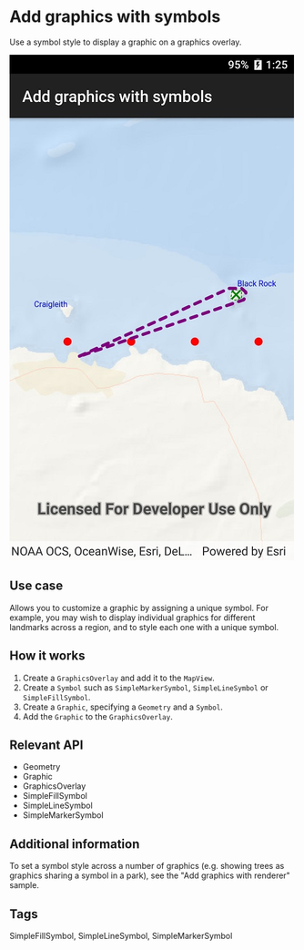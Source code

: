 # Add graphics with symbols

Use a symbol style to display a graphic on a graphics overlay.

![screenshot](AddGraphicsWithSymbols.jpg)

## Use case

Allows you to customize a graphic by assigning a unique symbol. For example, you may wish to display individual graphics for different landmarks across a region, and to style each one with a unique symbol.  

## How it works

1. Create a `GraphicsOverlay` and add it to the `MapView`.
2. Create a `Symbol` such as `SimpleMarkerSymbol`, `SimpleLineSymbol` or `SimpleFillSymbol`.
3. Create a `Graphic`, specifying a `Geometry` and a `Symbol`.
4. Add the `Graphic` to the `GraphicsOverlay`.

## Relevant API

* Geometry
* Graphic
* GraphicsOverlay
* SimpleFillSymbol
* SimpleLineSymbol
* SimpleMarkerSymbol

## Additional information

To set a symbol style across a number of graphics (e.g. showing trees as graphics sharing a symbol in a park), see the "Add graphics with renderer" sample. 

## Tags

SimpleFillSymbol, SimpleLineSymbol, SimpleMarkerSymbol
